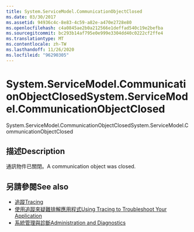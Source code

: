 ```yaml
---
title: System.ServiceModel.CommunicationObjectClosed
ms.date: 03/30/2017
ms.assetid: 94936c4c-8e83-4c59-a82e-a470e2728e80
ms.openlocfilehash: c4a0845ae2b0a212566e1deffad540c19e2befba
ms.sourcegitcommit: bc293b14af795e0e999e3304dd40c0222cf2ffe4
ms.translationtype: MT
ms.contentlocale: zh-TW
ms.lasthandoff: 11/26/2020
ms.locfileid: "96290305"
---
```

# <a name="systemservicemodelcommunicationobjectclosed"></a><span data-ttu-id="0ab88-102">System.ServiceModel.CommunicationObjectClosed</span><span class="sxs-lookup"><span data-stu-id="0ab88-102">System.ServiceModel.CommunicationObjectClosed</span></span>

<span data-ttu-id="0ab88-103">System.ServiceModel.CommunicationObjectClosed</span><span class="sxs-lookup"><span data-stu-id="0ab88-103">System.ServiceModel.CommunicationObjectClosed</span></span>  
  
## <a name="description"></a><span data-ttu-id="0ab88-104">描述</span><span class="sxs-lookup"><span data-stu-id="0ab88-104">Description</span></span>  

 <span data-ttu-id="0ab88-105">通訊物件已關閉。</span><span class="sxs-lookup"><span data-stu-id="0ab88-105">A communication object was closed.</span></span>  
  
## <a name="see-also"></a><span data-ttu-id="0ab88-106">另請參閱</span><span class="sxs-lookup"><span data-stu-id="0ab88-106">See also</span></span>

- [<span data-ttu-id="0ab88-107">追蹤</span><span class="sxs-lookup"><span data-stu-id="0ab88-107">Tracing</span></span>](index.md)
- [<span data-ttu-id="0ab88-108">使用追蹤來疑難排解應用程式</span><span class="sxs-lookup"><span data-stu-id="0ab88-108">Using Tracing to Troubleshoot Your Application</span></span>](using-tracing-to-troubleshoot-your-application.md)
- [<span data-ttu-id="0ab88-109">系統管理與診斷</span><span class="sxs-lookup"><span data-stu-id="0ab88-109">Administration and Diagnostics</span></span>](../index.md)
